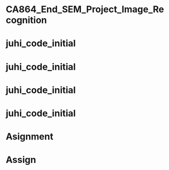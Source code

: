 # CA864_End_SEM_Project_Image_Recognition
# juhi_code_initial
# juhi_code_initial
# juhi_code_initial
# juhi_code_initial
# Asignment
# Assign
